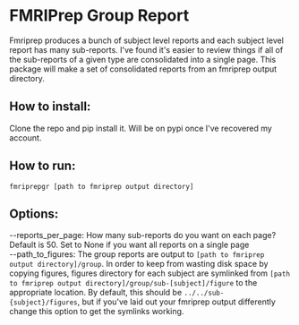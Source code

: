 # FMRIPrep Group Report
Fmriprep produces a bunch of subject level reports and each subject level report has many sub-reports. 
I've found it's easier to review things if all of the sub-reports of a given type are consolidated into a single page. 
This package will make a set of consolidated reports from an fmriprep output directory.

## How to install:
Clone the repo and pip install it. Will be on pypi once I've recovered my account.

## How to run:
`fmriprepgr [path to fmriprep output directory]`

## Options: 
--reports_per_page: How many sub-reports do you want on each page? Default is 50. 
Set to None if you want all reports on a single page  
--path_to_figures: The group reports are output to 
`[path to fmriprep output directory]/group`. 
In order to keep from wasting disk space by copying figures, figures directory for each subject are symlinked from
`[path to fmriprep output directory]/group/sub-[subject]/figure` to the appropriate location.
By default, this should be `../../sub-{subject}/figures`, but if you've laid out your fmriprep output differently
change this option to get the symlinks working.

